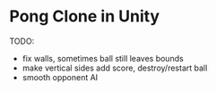 # Pong Clone in Unity

TODO:
* fix walls, sometimes ball still leaves bounds
* make vertical sides add score, destroy/restart ball
* smooth opponent AI
